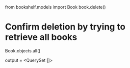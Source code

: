 from bookshelf.models import Book
book.delete()

# Confirm deletion by trying to retrieve all books
Book.objects.all()

output = <QuerySet []>